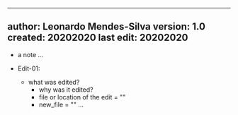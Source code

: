 ----
author: Leonardo Mendes-Silva
version: 1.0
created: 20202020
last edit: 20202020
-----

- a note
    ...

- Edit-01:
    - what was edited?
        - why was it edited?
        - file or location of the edit = ""
        - new_file = ""
    ...